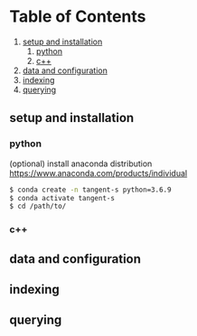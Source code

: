 # Table of Contents
1. [setup and installation](#setup-and-installation)
   1. [python](#python)
   2. [c++](#c++)
2. [data and configuration](#data-and-configuration)
3. [indexing](#indexing)
4. [querying](#querying)


## setup and installation
### python
(optional) install anaconda distribution https://www.anaconda.com/products/individual
```zsh
$ conda create -n tangent-s python=3.6.9
$ conda activate tangent-s
$ cd /path/to/
```
### c++
## data and configuration
## indexing
## querying